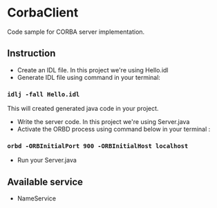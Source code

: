 # CorbaClient
Code sample for CORBA server implementation.

## Instruction
* Create an IDL file. In this project we're using Hello.idl
* Generate IDL file using command in your terminal:
### `idlj -fall Hello.idl`  
This will created generated java code in your project.
* Write the server code. In this project we're using Server.java
* Activate the ORBD process using command below in your terminal :
### `orbd -ORBInitialPort 900 -ORBInitialHost localhost`
* Run your Server.java

## Available service 
* NameService



